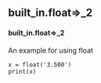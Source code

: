 ## built_in.float=>_2
#### built_in.float=>_2
An example for using float
```
x = float('3.500')
print(x)
```